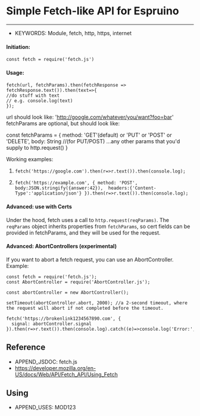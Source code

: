 <!--- Copyright (c) 2022 Joe Teglasi. License: MIT -->
# Simple Fetch-like API for Espruino
--------------------------------------------

* KEYWORDS: Module, fetch, http, https, internet

#### Initiation:
```
const fetch = require('fetch.js')
```


#### Usage:
```
fetch(url, fetchParams).then(fetchResponse => fetchResponse.text()).then(text=>{
//do stuff with text
// e.g. console.log(text)
});
```

url should look like: 'http://google.com/whatever/you/want?foo=bar'
fetchParams are optional, but should look like:

const fetchParams = {
method: 'GET'(default) or 'PUT' or 'POST' or 'DELETE',
body: String //(for PUT/POST)
...any other params that you'd supply to http.request()
}


Working examples:

1. `fetch('https://google.com').then(r=>r.text()).then(console.log);`

2. `fetch('https://example.com', {
  method: 'POST', 
  body:JSON.stringify({answer:42}), 
  headers:{'Content-Type':'application/json'}
}).then(r=>r.text()).then(console.log);`

#### Advanced: use with Certs
Under the hood, fetch uses a call to `http.request(reqParams)`. The `reqParams` object inherits properties from `fetchParams`, so cert fields can be provided in fetchParams, and they will be used for the request.


#### Advanced: AbortControllers (experimental)
If you want to abort a fetch request, you can use an AbortController.
Example:
```
const fetch = require('fetch.js');
const AbortController = require('AbortController.js');

const abortController = new AbortController();

setTimeout(abortController.abort, 2000); //a 2-second timeout, where the request will abort if not completed before the timeout.

fetch('https://brokenlink1234567890.com', {
  signal: abortController.signal
}).then(r=>r.text()).then(console.log).catch((e)=>console.log('Error:',e))

```

Reference
  ---------

  * APPEND_JSDOC: fetch.js
  * https://developer.mozilla.org/en-US/docs/Web/API/Fetch_API/Using_Fetch

Using
  -----

  * APPEND_USES: MOD123
